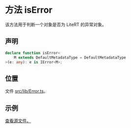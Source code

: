 # 方法 isError

该方法用于判断一个对象是否为 LiteRT 的异常对象。

## 声明

```ts
declare function isError<
    M extends DefaultMetadataType = DefaultMetadataType
>(e: any): e is IError<M>;
```

## 位置

文件 [src/lib/Error.ts](../../../src/lib/Error.ts)。

## 示例

[查看源文件。](../../../src/examples/01-errors.ts)
